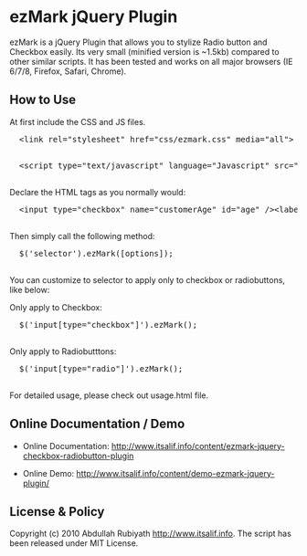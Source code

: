 ezMark jQuery Plugin
====================

  ezMark is a jQuery Plugin that allows you to stylize Radio button and Checkbox easily. Its very small 
  (minified version is ~1.5kb) compared to other similar scripts. It has been tested and works on all 
  major browsers (IE 6/7/8, Firefox, Safari, Chrome).


How to Use
----------

  At first include the CSS and JS files.
  
  <pre>
  &lt;link rel="stylesheet" href="css/ezmark.css" media="all"&gt;
  </pre>
  
  <pre>
  &lt;script type="text/javascript" language="Javascript" src="jquery.ezmark.js"&gt;&lt;/script&gt;
  </pre>
  
  Declare the HTML tags as you normally would:
  
  <pre>
  &lt;input type="checkbox" name="customerAge" id="age" /&gt;&lt;label for="age"&gt;Age&lt;/label&gt;
  </pre>
  
  
  Then simply call the following method:
  
  <pre>
  $('selector').ezMark([options]);
  </pre>  
  
  
  You can customize to selector to apply only to checkbox or radiobuttons, like below:
  
  Only apply to Checkbox:
  <pre>
  $('input[type="checkbox"]').ezMark(); 
  </pre>

  Only apply to Radiobutttons:
  <pre>
  $('input[type="radio"]').ezMark();
  </pre>

  
  For detailed usage, please check out usage.html file.
  
  
Online Documentation / Demo
---------------------------

* Online Documentation: <http://www.itsalif.info/content/ezmark-jquery-checkbox-radiobutton-plugin>
  
* Online Demo: <http://www.itsalif.info/content/demo-ezmark-jquery-plugin/>
  
     
License & Policy
---------------------------

Copyright (c) 2010 Abdullah Rubiyath <http://www.itsalif.info>. 
The script has been released under MIT License.
